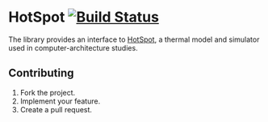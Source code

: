 # HotSpot [![Build Status][travis-svg]][travis-url]

The library provides an interface to [HotSpot][1], a thermal model and
simulator used in computer-architecture studies.

## Contributing

1. Fork the project.
2. Implement your feature.
3. Create a pull request.

[1]: http://lava.cs.virginia.edu/HotSpot/

[travis-svg]: https://travis-ci.org/rs-eslab/hotspot.svg?branch=master
[travis-url]: https://travis-ci.org/rs-eslab/hotspot
